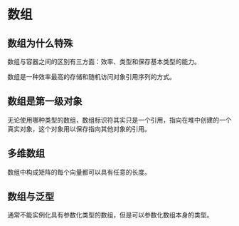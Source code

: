 # 数组

## 数组为什么特殊

数组与容器之间的区别有三方面：效率、类型和保存基本类型的能力。

数组是一种效率最高的存储和随机访问对象引用序列的方式。

## 数组是第一级对象

无论使用哪种类型的数组，数组标识符其实只是一个引用，指向在堆中创建的一个真实对象，这个对象用以保存指向其他对象的引用。

## 多维数组

数组中构成矩阵的每个向量都可以具有任意的长度。

## 数组与泛型

通常不能实例化具有参数化类型的数组，但是可以参数化数组本身的类型。
